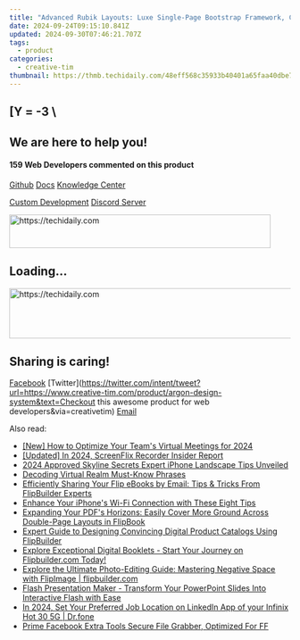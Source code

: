 ```yaml
---
title: "Advanced Rubik Layouts: Luxe Single-Page Bootstrap Framework, Crafted with Precision by Time's Ingenuity"
date: 2024-09-24T09:15:10.841Z
updated: 2024-09-30T07:46:21.707Z
tags:
  - product
categories:
  - creative-tim
thumbnail: https://thmb.techidaily.com/48eff568c35933b40401a65faa40dbe7bb6a58eb499e343dac1cbda32fedf601.jpg
---
```


## \[Y = -3 \

## We are here to help you!

#### 159 Web Developers commented on this product

[Github](https://github.com/creativetimofficial/argon-design-system) [Docs](https://tools.techidaily.com/creative-tim/products/) [Knowledge Center](https://tools.techidaily.com/creative-tim/products/) 

[Custom Development](https://tools.techidaily.com/creative-tim/products/) [Discord Server](https://discord.com/invite/FhCJCaHdQa) 

<!-- affiliate ads begin -->
<a href="https://bluettius.sjv.io/c/5597632/2139114/17108" target="_top" id="2139114">
  <img src="//a.impactradius-go.com/display-ad/17108-2139114" border="0" alt="https://techidaily.com" width="468" height="60"/>
</a>
<img height="0" width="0" src="https://bluettius.sjv.io/i/5597632/2139114/17108" style="position:absolute;visibility:hidden;" border="0" />
<!-- affiliate ads end -->

## Loading...

<!-- affiliate ads begin -->
<a href="https://aligracehair.sjv.io/c/5597632/1918719/19272" target="_top" id="1918719">
  <img src="//a.impactradius-go.com/display-ad/19272-1918719" border="0" alt="https://techidaily.com" width="728" height="90"/>
</a>
<img height="0" width="0" src="https://aligracehair.sjv.io/i/5597632/1918719/19272" style="position:absolute;visibility:hidden;" border="0" />
<!-- affiliate ads end -->

## Sharing is caring!

[Facebook](https://www.facebook.com/sharer/sharer.php?u=https://www.creative-tim.com/product/argon-design-system?src=sdkpreparse) [Twitter](https://twitter.com/intent/tweet?url=https://www.creative-tim.com/product/argon-design-system&text=Checkout this awesome product for web developers&via=creativetim) [Email](https://tools.techidaily.com/creative-tim/products/)

<ins class="adsbygoogle"
     style="display:block"
     data-ad-format="autorelaxed"
     data-ad-client="ca-pub-7571918770474297"
     data-ad-slot="1223367746"></ins>

<ins class="adsbygoogle"
     style="display:block"
     data-ad-client="ca-pub-7571918770474297"
     data-ad-slot="8358498916"
     data-ad-format="auto"
     data-full-width-responsive="true"></ins>

<span class="atpl-alsoreadstyle">Also read:</span>
<div><ul>
<li><a href="https://screen-capture.techidaily.com/new-how-to-optimize-your-teams-virtual-meetings-for-2024/"><u>[New] How to Optimize Your Team's Virtual Meetings for 2024</u></a></li>
<li><a href="https://digital-screen-recording.techidaily.com/updated-in-2024-screenflix-recorder-insider-report/"><u>[Updated] In 2024, ScreenFlix Recorder Insider Report</u></a></li>
<li><a href="https://extra-skills.techidaily.com/2024-approved-skyline-secrets-expert-iphone-landscape-tips-unveiled/"><u>2024 Approved Skyline Secrets Expert iPhone Landscape Tips Unveiled</u></a></li>
<li><a href="https://extra-resources.techidaily.com/decoding-virtual-realm-must-know-phrases/"><u>Decoding Virtual Realm Must-Know Phrases</u></a></li>
<li><a href="https://win-net.techidaily.com/efficiently-sharing-your-flip-ebooks-by-email-tips-and-tricks-from-flipbuilder-experts/"><u>Efficiently Sharing Your Flip eBooks by Email: Tips & Tricks From FlipBuilder Experts</u></a></li>
<li><a href="https://fox-that.techidaily.com/enhance-your-iphones-wi-fi-connection-with-these-eight-tips/"><u>Enhance Your iPhone's Wi-Fi Connection with These Eight Tips</u></a></li>
<li><a href="https://win-net.techidaily.com/expanding-your-pdfs-horizons-easily-cover-more-ground-across-double-page-layouts-in-flipbook/"><u>Expanding Your PDF's Horizons: Easily Cover More Ground Across Double-Page Layouts in FlipBook</u></a></li>
<li><a href="https://win-net.techidaily.com/expert-guide-to-designing-convincing-digital-product-catalogs-using-flipbuilder/"><u>Expert Guide to Designing Convincing Digital Product Catalogs Using FlipBuilder</u></a></li>
<li><a href="https://win-net.techidaily.com/explore-exceptional-digital-booklets-start-your-journey-on-flipbuildercom-today/"><u>Explore Exceptional Digital Booklets - Start Your Journey on Flipbuilder.com Today!</u></a></li>
<li><a href="https://win-net.techidaily.com/explore-the-ultimate-photo-editing-guide-mastering-negative-space-with-flipimage-flipbuildercom/"><u>Explore the Ultimate Photo-Editing Guide: Mastering Negative Space with FlipImage | flipbuilder.com</u></a></li>
<li><a href="https://win-net.techidaily.com/flash-presentation-maker-transform-your-powerpoint-slides-into-interactive-flash-with-ease/"><u>Flash Presentation Maker - Transform Your PowerPoint Slides Into Interactive Flash with Ease</u></a></li>
<li><a href="https://review-topics.techidaily.com/in-2024-set-your-preferred-job-location-on-linkedin-app-of-your-infinix-hot-30-5g-drfone-by-drfone-virtual-android/"><u>In 2024, Set Your Preferred Job Location on LinkedIn App of your Infinix Hot 30 5G | Dr.fone</u></a></li>
<li><a href="https://facebook-video-recording.techidaily.com/prime-facebook-extra-tools-secure-file-grabber-optimized-for-ff/"><u>Prime Facebook Extra Tools Secure File Grabber, Optimized For FF</u></a></li>
</ul></div>

